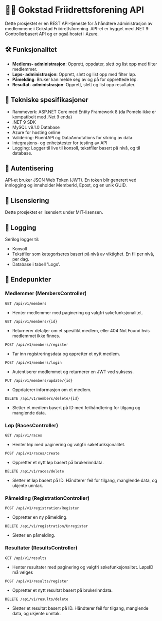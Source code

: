 # 🏃‍♂️ Gokstad Friidrettsforening API

Dette prosjektet er en REST API-tjeneste for å håndtere administrasjon av medlemmene i Gokstad Friidrettsforening. API-et er bygget med .NET 9 Controllerbasert API og er også hostet i Azure.

## 🛠 Funksjonalitet
- **Medlems- administrasjon**: Opprett, oppdater, slett og list opp med filter medlemmer.
- **Løps- administrasjon**: Opprett, slett og list opp med filter løp.
- **Påmelding**: Bruker kan melde seg av og på for opprettede løp.
- **Resultat- administrasjon**: Opprett, slett og list opp resultater.

## 🚀 Tekniske spesifikasjoner
- Rammeverk: ASP.NET Core med Entity Framework 8 (da Pomelo ikke er kompatibelt med .Net 9 enda)
- .NET 9 SDK
- MySQL v9.1.0 Database
- Azure for hosting online
- Validering: FluentAPI og DataAnnotations for sikring av data
- Integrasjons- og enhetstester for testing av API
- Logging: Logger til live til konsoll, tekstfiler basert på nivå, og til database.


## 🔑 Autentisering

API-et bruker JSON Web Token (JWT). En token blir generert ved innlogging og inneholder MemberId, Epost, og en unik GUID.

## 🪪 Lisensiering

Dette prosjektet er lisensiert under MIT-lisensen.

## 💬 Logging

Serilog logger til:
- Konsoll
- Tekstfiler som kategoriseres basert på nivå av viktighet. En fil per nivå, per dag.
- Database i tabell 'Logs'.

## 📌 Endepunkter
### Medlemmer (MembersController)

`GET /api/v1/members` 
- Henter medlemmer med paginering og valgfri søkefunksjonalitet.

`GET /api/v1/members/{id}`
- Returnerer detaljer om et spesifikt medlem, eller 404 Not Found hvis medlemmet ikke finnes.

`POST /api/v1/members/register`
- Tar inn registreringsdata og oppretter et nytt medlem.

`POST /api/v1/members/login`
- Autentiserer medlemmet og returnerer en JWT ved suksess.

`PUT /api/v1/members/update/{id}`
- Oppdaterer informasjon om et medlem.

`DELETE /api/v1/members/delete/{id}`
- Sletter et medlem basert på ID med feilhåndtering for tilgang og manglende data.

### Løp (RacesController)

`GET /api/v1/races`
- Henter løp med paginering og valgfri søkefunksjonalitet.

`POST /api/v1/races/create`
- Oppretter et nytt løp basert på brukerinndata.

`DELETE /api/v1/races/delete`
- Sletter et løp basert på ID. Håndterer feil for tilgang, manglende data, og ukjente unntak.

### Påmelding (RegistrationController)

`POST /api/v1/registration/Register`
- Oppretter en ny påmelding.

`DELETE /api/v1/registration/Unregister`
- Sletter en påmelding.

### Resultater (ResultsController)

`GET /api/v1/results`
- Henter resultater med paginering og valgfri søkefunksjonalitet. LøpsID må velges

`POST /api/v1/results/register`
- Oppretter et nytt resultat basert på brukerinndata.

`DELETE /api/v1/results/delete`
- Sletter et resultat basert på ID. Håndterer feil for tilgang, manglende data, og ukjente unntak.